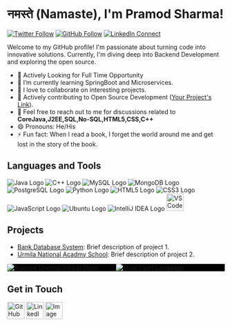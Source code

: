 # नमस्ते (Namaste), I'm Pramod Sharma!

[![Twitter Follow](https://img.shields.io/twitter/follow/Pramods30781368?label=Follow&style=social)](https://twitter.com/Pramods30781368)
[![GitHub Follow](https://img.shields.io/github/followers/Innovatesharma?label=Follow&style=social)](https://github.com/its-pksharma)
[![LinkedIn Connect](https://img.shields.io/badge/Connect-LinkedIn-blue)](https://www.linkedin.com/in/https://www.linkedin.com/in/-pramod-sharma-/)



Welcome to my GitHub profile! I'm passionate about turning code into innovative solutions. Currently, I'm diving deep into Backend Development and exploring the open source.

- 🔭 Actively Looking for Full Time Opportunity
- 🌱 I’m currently learning SpringBoot and Microservices.
- 👯 I love to collaborate on interesting projects.
- 🥇 Actively contributing to Open Source Development ([Your Project's Link](link_to_your_project)).
- 💬 Feel free to reach out to me for discussions related to **CoreJava,J2EE,SQL,No-SQL,HTML5,CSS,C++**
- 😄 Pronouns: He/His
- ⚡ Fun fact: When I read a book, I forget the world around me and get lost in the story of the book.

## Languages and Tools

![Java Logo](https://img.icons8.com/color/40/000000/java-coffee-cup-logo--v1.png)
![C++ Logo](https://img.icons8.com/color/40/000000/c-plus-plus-logo.png)
![MySQL Logo](https://img.icons8.com/color/40/000000/mysql-logo.png)
![MongoDB Logo](https://img.icons8.com/color/40/000000/mongodb.png)
![PostgreSQL Logo](https://img.icons8.com/color/40/000000/postgreesql.png)
![Python Logo](https://img.icons8.com/color/40/000000/python.png)
![HTML5 Logo](https://img.icons8.com/color/40/000000/html-5.png)
![CSS3 Logo](https://img.icons8.com/color/40/000000/css3.png)
![JavaScript Logo](https://img.icons8.com/color/40/000000/javascript.png)
![Ubuntu Logo](https://img.icons8.com/color/40/000000/ubuntu.png)
![IntelliJ IDEA Logo](https://img.icons8.com/color/40/000000/intellij-idea.png)
<img src="https://upload.wikimedia.org/wikipedia/commons/thumb/9/9a/Visual_Studio_Code_1.35_icon.svg/2048px-Visual_Studio_Code_1.35_icon.svg.png" alt="VS Code Logo" width="40" height="40">





## Projects

- [Bank Database System](link_to_project_1): Brief description of project 1.
- [Urmila National Acadmy School](link_to_project_2): Brief description of project 2.

<div style="display: flex; background-color: black;">
  <div style="flex: 1;">
    <img src="https://github-readme-stats.vercel.app/api?username=Innovatesharma&show_icons=true&theme=dark" alt="Pramod Sharma GitHub Stats" />
  </div>
  <div style="flex: 1;">
    <img src="https://github-readme-stats.vercel.app/api/top-langs/?username=Innovatesharma&layout=compact&theme=dark" alt="Most Used Language" />
  </div>
</div>


## Get in Touch

[<img src="https://upload.wikimedia.org/wikipedia/commons/c/c2/GitHub_Invertocat_Logo.svg" alt="GitHub Logo" width="40" height="40">](github.com/its-pksharma)
[<img src="https://w7.pngwing.com/pngs/364/654/png-transparent-computer-icons-linkedin-symbol-miscellaneous-angle-text.png" alt="LinkedIn Logo" width="40" height="40">](https://www.linkedin.com/in/-pramod-sharma-/)
[<img src="https://cdn-icons-png.flaticon.com/512/60/60580.png" alt="Image" width="40" height="40">](twitter.com/Pramods30781368)



